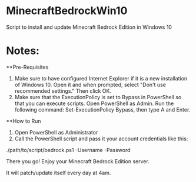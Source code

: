 # MinecraftBedrockWin10
Script to install and update Minecraft Bedrock Edition in Windows 10

# Notes:

**Pre-Requisites

1. Make sure to have configured Internet Explorer if it is a new installation of Windows 10.
  Open it and when prompted, select "Don't use recommended settings."  Then click OK.
2. Make sure that the ExecutionPolicy is set to Bypass in PowerShell so that you can execute scripts.
  Open PowerShell as Admin.  Run the following command:  Set-ExecutionPolicy Bypass, then type A and Enter.

**How to Run

1. Open PowerShell as Administrator
2. Call the PowerShell script and pass it your account credentials like this:

./path/to/script/bedrock.ps1 -Username <username> -Password <password>
  
There you go!  Enjoy your Minecraft Bedrock Edition server.
  
It will patch/update itself every day at 4am.
